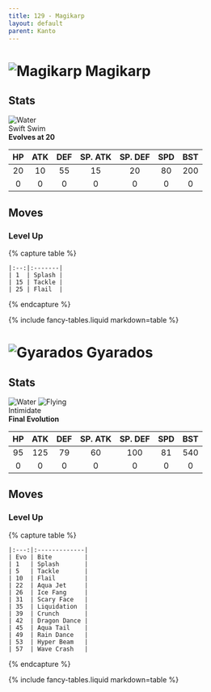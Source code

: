 ```yaml
---
title: 129 - Magikarp
layout: default
parent: Kanto
---
```


# ![Magikarp](https://serebii.net/pokedex-sm/icon/129.png) Magikarp
## Stats

![Water](https://archives.bulbagarden.net/media/upload/thumb/2/2b/WaterIC_BDSP.png/70px-WaterIC_BDSP.png)  
Swift Swim   
**Evolves at 20**

| HP | ATK | DEF | SP. ATK | SP. DEF | SPD | BST |
|:--:|:---:|:---:|:-------:|:-------:|:---:|:---:|
| 20 | 10  | 55  | 15      | 20      | 80  | 200 |
| 0  | 0   | 0   | 0       | 0       | 0   | 0   |

## Moves
### Level Up

{% capture table %}
```table
|:--:|:-------|
| 1  | Splash |
| 15 | Tackle |
| 25 | Flail  |
```
{% endcapture %}

<div markdown="0">{% include fancy-tables.liquid markdown=table %}</div>

# ![Gyarados](https://serebii.net/pokedex-sm/icon/130.png) Gyarados
## Stats

![Water](https://archives.bulbagarden.net/media/upload/thumb/2/2b/WaterIC_BDSP.png/70px-WaterIC_BDSP.png) ![Flying](https://archives.bulbagarden.net/media/upload/thumb/0/03/FlyingIC_BDSP.png/70px-FlyingIC_BDSP.png)  
Intimidate   
**Final Evolution**

| HP | ATK | DEF | SP. ATK | SP. DEF | SPD | BST |
|:--:|:---:|:---:|:-------:|:-------:|:---:|:---:|
| 95 | 125 | 79  | 60      | 100     | 81  | 540 |
| 0  | 0   | 0   | 0       | 0       | 0   | 0   |

## Moves
### Level Up

{% capture table %}
```table
|:---:|:-------------|
| Evo | Bite         |
| 1   | Splash       |
| 5   | Tackle       |
| 10  | Flail        |
| 22  | Aqua Jet     |
| 26  | Ice Fang     |
| 31  | Scary Face   |
| 35  | Liquidation  |
| 39  | Crunch       |
| 42  | Dragon Dance |
| 45  | Aqua Tail    |
| 49  | Rain Dance   |
| 53  | Hyper Beam   |
| 57  | Wave Crash   |
```
{% endcapture %}

<div markdown="0">{% include fancy-tables.liquid markdown=table %}</div>